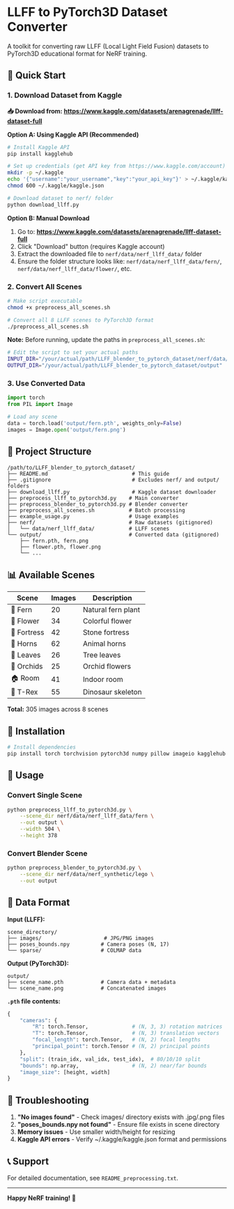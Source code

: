 # LLFF to PyTorch3D Dataset Converter

A toolkit for converting raw LLFF (Local Light Field Fusion) datasets to PyTorch3D educational format for NeRF training.

## 🚀 Quick Start

### 1. Download Dataset from Kaggle

**📥 Download from: https://www.kaggle.com/datasets/arenagrenade/llff-dataset-full**

**Option A: Using Kaggle API (Recommended)**
```bash
# Install Kaggle API
pip install kagglehub

# Set up credentials (get API key from https://www.kaggle.com/account)
mkdir -p ~/.kaggle
echo '{"username":"your_username","key":"your_api_key"}' > ~/.kaggle/kaggle.json
chmod 600 ~/.kaggle/kaggle.json

# Download dataset to nerf/ folder
python download_llff.py
```

**Option B: Manual Download**
1. Go to: **https://www.kaggle.com/datasets/arenagrenade/llff-dataset-full**
2. Click "Download" button (requires Kaggle account)
3. Extract the downloaded file to `nerf/data/nerf_llff_data/` folder
4. Ensure the folder structure looks like: `nerf/data/nerf_llff_data/fern/`, `nerf/data/nerf_llff_data/flower/`, etc.

### 2. Convert All Scenes
```bash
# Make script executable
chmod +x preprocess_all_scenes.sh

# Convert all 8 LLFF scenes to PyTorch3D format
./preprocess_all_scenes.sh
```

**Note:** Before running, update the paths in `preprocess_all_scenes.sh`:
```bash
# Edit the script to set your actual paths
INPUT_DIR="/your/actual/path/LLFF_blender_to_pytorch_dataset/nerf/data/nerf_llff_data"
OUTPUT_DIR="/your/actual/path/LLFF_blender_to_pytorch_dataset/output"
```

### 3. Use Converted Data
```python
import torch
from PIL import Image

# Load any scene
data = torch.load('output/fern.pth', weights_only=False)
images = Image.open('output/fern.png')
```

## 📁 Project Structure

```
/path/to/LLFF_blender_to_pytorch_dataset/
├── README.md                           # This guide
├── .gitignore                          # Excludes nerf/ and output/ folders
├── download_llff.py                    # Kaggle dataset downloader
├── preprocess_llff_to_pytorch3d.py    # Main converter
├── preprocess_blender_to_pytorch3d.py # Blender converter
├── preprocess_all_scenes.sh           # Batch processing
├── example_usage.py                   # Usage examples
├── nerf/                              # Raw datasets (gitignored)
│   └── data/nerf_llff_data/           # LLFF scenes
└── output/                            # Converted data (gitignored)
    ├── fern.pth, fern.png
    ├── flower.pth, flower.png
    └── ...
```

## 📊 Available Scenes

| Scene    | Images | Description |
|----------|--------|-------------|
| 🌿 Fern  | 20     | Natural fern plant |
| 🌸 Flower| 34     | Colorful flower |
| 🏰 Fortress| 42   | Stone fortress |
| 🦌 Horns | 62     | Animal horns |
| 🍃 Leaves| 26     | Tree leaves |
| 🌺 Orchids| 25    | Orchid flowers |
| 🏠 Room  | 41     | Indoor room |
| 🦕 T-Rex | 55     | Dinosaur skeleton |

**Total:** 305 images across 8 scenes

## 🔧 Installation

```bash
# Install dependencies
pip install torch torchvision pytorch3d numpy pillow imageio kagglehub
```

## 📖 Usage

### Convert Single Scene
```bash
python preprocess_llff_to_pytorch3d.py \
    --scene_dir nerf/data/nerf_llff_data/fern \
    --out output \
    --width 504 \
    --height 378
```

### Convert Blender Scene
```bash
python preprocess_blender_to_pytorch3d.py \
    --scene_dir nerf/data/nerf_synthetic/lego \
    --out output
```

## 📄 Data Format

**Input (LLFF):**
```
scene_directory/
├── images/                    # JPG/PNG images
├── poses_bounds.npy          # Camera poses (N, 17)
└── sparse/                   # COLMAP data
```

**Output (PyTorch3D):**
```
output/
├── scene_name.pth            # Camera data + metadata
└── scene_name.png            # Concatenated images
```

**`.pth` file contents:**
```python
{
    "cameras": {
        "R": torch.Tensor,              # (N, 3, 3) rotation matrices
        "T": torch.Tensor,              # (N, 3) translation vectors
        "focal_length": torch.Tensor,   # (N, 2) focal lengths
        "principal_point": torch.Tensor # (N, 2) principal points
    },
    "split": (train_idx, val_idx, test_idx),  # 80/10/10 split
    "bounds": np.array,                 # (N, 2) near/far bounds
    "image_size": [height, width]
}
```

## 🐛 Troubleshooting

1. **"No images found"** - Check images/ directory exists with .jpg/.png files
2. **"poses_bounds.npy not found"** - Ensure file exists in scene directory
3. **Memory issues** - Use smaller width/height for resizing
4. **Kaggle API errors** - Verify ~/.kaggle/kaggle.json format and permissions

## 📞 Support

For detailed documentation, see `README_preprocessing.txt`.

---

**Happy NeRF training! 🚀**